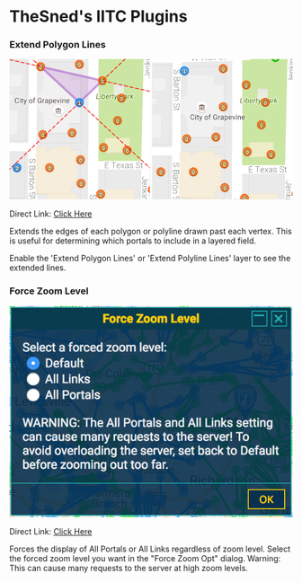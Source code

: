 # TheSned's IITC Plugins

### Extend Polygon Lines

![extend-polygon-lines](img/extend-polygon-lines.gif) ![extend-polyline-lines](img/extend-polyline-lines.gif)

Direct Link: [Click Here](https://raw.githubusercontent.com/TheSned/IITCPlugins/master/extend-poly-lines.user.js)

Extends the edges of each polygon or polyline drawn past each vertex. This is useful for determining which portals to include in a layered field.

Enable the 'Extend Polygon Lines' or 'Extend Polyline Lines' layer to see the extended lines.

### Force Zoom Level

![force-zoomlevel](img/force-zoomlevel.png)

Direct Link: [Click Here](https://raw.githubusercontent.com/TheSned/IITCPlugins/master/force-zoomlevel.user.js)

Forces the display of All Portals or All Links regardless of zoom level. Select the forced zoom level you want in the "Force Zoom Opt" dialog. Warning: This can cause many requests to the server at high zoom levels.